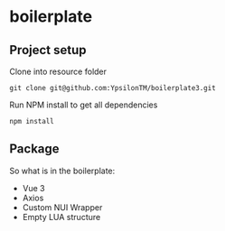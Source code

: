 # boilerplate

## Project setup

Clone into resource folder

```
git clone git@github.com:YpsilonTM/boilerplate3.git
```

Run NPM install to get all dependencies

```
npm install
```

## Package

So what is in the boilerplate:

- Vue 3
- Axios
- Custom NUI Wrapper
- Empty LUA structure
